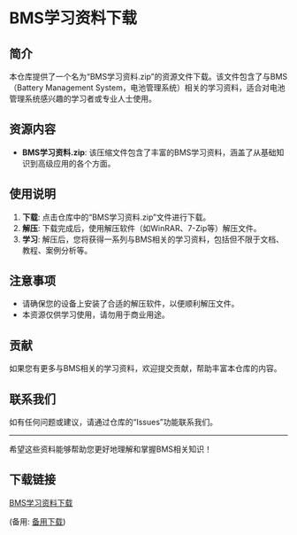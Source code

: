 # BMS学习资料下载

## 简介

本仓库提供了一个名为“BMS学习资料.zip”的资源文件下载。该文件包含了与BMS（Battery Management System，电池管理系统）相关的学习资料，适合对电池管理系统感兴趣的学习者或专业人士使用。

## 资源内容

- **BMS学习资料.zip**: 该压缩文件包含了丰富的BMS学习资料，涵盖了从基础知识到高级应用的各个方面。

## 使用说明

1. **下载**: 点击仓库中的“BMS学习资料.zip”文件进行下载。
2. **解压**: 下载完成后，使用解压软件（如WinRAR、7-Zip等）解压文件。
3. **学习**: 解压后，您将获得一系列与BMS相关的学习资料，包括但不限于文档、教程、案例分析等。

## 注意事项

- 请确保您的设备上安装了合适的解压软件，以便顺利解压文件。
- 本资源仅供学习使用，请勿用于商业用途。

## 贡献

如果您有更多与BMS相关的学习资料，欢迎提交贡献，帮助丰富本仓库的内容。

## 联系我们

如有任何问题或建议，请通过仓库的“Issues”功能联系我们。

---

希望这些资料能够帮助您更好地理解和掌握BMS相关知识！

## 下载链接
[BMS学习资料下载](https://pan.quark.cn/s/5eaf726b5b89) 

(备用: [备用下载](https://pan.baidu.com/s/18m_23sbZuxBGAu5bhFvB9w?pwd=1234))
